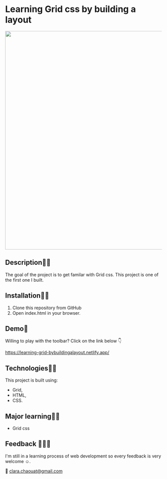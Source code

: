 # Learning Grid css by building a layout
<p align="center">
  <img width="700" src="./img/layoutgrid.gif"/>
</p>

## Description:woman_teacher:
The goal of the project is to get familar with Grid css.
This project is one of the first one I built.


## Installation:man_mechanic:
1. Clone this repository from GitHub
2. Open index.html in your browser.

## Demo:man_dancing:
Willing to play with the toolbar? Click on the link below :point_down: 

https://learning-grid-bybuildingalayout.netlify.app/

## Technologies:man_technologist:
This project is built using:
- Grid,
- HTML,
- CSS.

## Major learning:woman_student:
- Grid css

## Feedback :see_no_evil::hear_no_evil::speak_no_evil: 
I'm still in a learning process of web development so every feedback is very welcome :relaxed:.

:email: clara.chaouat@gmail.com
